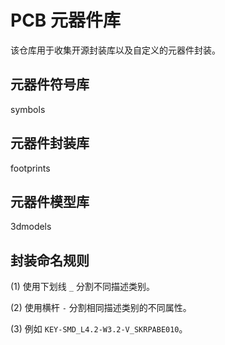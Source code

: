 # PCB 元器件库

该仓库用于收集开源封装库以及自定义的元器件封装。

## 元器件符号库

symbols

## 元器件封装库

footprints

## 元器件模型库

3dmodels

## 封装命名规则

(1) 使用下划线 `_` 分割不同描述类别。

(2) 使用横杆 `-` 分割相同描述类别的不同属性。

(3) 例如 `KEY-SMD_L4.2-W3.2-V_SKRPABE010`。
